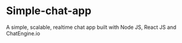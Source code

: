 # Simple-chat-app
A simple, scalable, realtime chat app built with Node JS, React JS and ChatEngine.io
